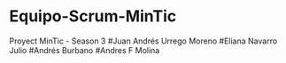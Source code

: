 # Equipo-Scrum-MinTic
Proyect MinTic - Season 3
#Juan Andrés Urrego Moreno
#Eliana Navarro Julio
#Andrés Burbano
#Andres F Molina
